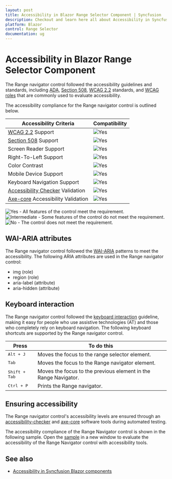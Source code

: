 ```yaml
---
layout: post
title: Accessibility in Blazor Range Selector Component | Syncfusion
description: Checkout and learn here all about Accessibility in Syncfusion Blazor Range Selector component and much more.
platform: Blazor
control: Range Selector
documentation: ug
---
```


# Accessibility in Blazor Range Selector Component

The Range navigator control followed the accessibility guidelines and standards, including [ADA](https://www.ada.gov/), [Section 508](https://www.section508.gov/), [WCAG 2.2](https://www.w3.org/TR/WCAG22/) standards, and [WCAG roles](https://www.w3.org/TR/wai-aria/#roles) that are commonly used to evaluate accessibility.

The accessibility compliance for the Range navigator control is outlined below.

| Accessibility Criteria | Compatibility |
| -- | -- |
| [WCAG 2.2](https://www.w3.org/TR/WCAG22/) Support | <img src="https://cdn.syncfusion.com/content/images/documentation/full.png" alt="Yes"> |
| [Section 508](https://www.section508.gov/) Support | <img src="https://cdn.syncfusion.com/content/images/documentation/full.png" alt="Yes"> |
| Screen Reader Support | <img src="https://cdn.syncfusion.com/content/images/documentation/full.png" alt="Yes"> |
| Right-To-Left Support | <img src="https://cdn.syncfusion.com/content/images/documentation/full.png" alt="Yes"> |
| Color Contrast | <img src="https://cdn.syncfusion.com/content/images/documentation/full.png" alt="Yes"> |
| Mobile Device Support | <img src="https://cdn.syncfusion.com/content/images/documentation/full.png" alt="Yes"> |
| Keyboard Navigation Support | <img src="https://cdn.syncfusion.com/content/images/documentation/full.png" alt="Yes"> |
| [Accessibility Checker](https://www.npmjs.com/package/accessibility-checker) Validation | <img src="https://cdn.syncfusion.com/content/images/documentation/full.png" alt="Yes"> |
| [Axe-core](https://www.npmjs.com/package/axe-core) Accessibility Validation | <img src="https://cdn.syncfusion.com/content/images/documentation/full.png" alt="Yes"> |

<style>
    .post .post-content img {
        display: inline-block;
        margin: 0.5em 0;
    }
</style>
<div><img src="https://cdn.syncfusion.com/content/images/documentation/full.png" alt="Yes"> - All features of the control meet the requirement.</div>

<div><img src="https://cdn.syncfusion.com/content/images/documentation/partial.png" alt="Intermediate"> - Some features of the control do not meet the requirement.</div>

<div><img src="https://cdn.syncfusion.com/content/images/documentation/not-supported.png" alt="No"> - The control does not meet the requirement.</div>


## WAI-ARIA attributes

The Range navigator control followed the [WAI-ARIA](https://www.w3.org/WAI/ARIA/apg/patterns/alert/) patterns to meet the accessibility. The following ARIA attributes are used in the Range navigator control:

* img (role)
* region (role)
* aria-label (attribute)
* aria-hidden (attribute)

## Keyboard interaction

The Range navigator control followed the [keyboard interaction](https://www.w3.org/WAI/ARIA/apg/patterns/alert/#keyboardinteraction) guideline, making it easy for people who use assistive technologies (AT) and those who completely rely on keyboard navigation. The following keyboard shortcuts are supported by the Range navigator control.

| **Press** | **To do this** |
| --- | --- |
| <kbd>Alt + J</kbd> | Moves the focus to the range selector element. |
| <kbd>Tab</kbd> | Moves the focus to the Range navigator element. |
| <kbd>Shift + Tab</kbd> | Moves the focus to the previous element in the Range Navigator. |
| <kbd>Ctrl + P</kbd> | Prints the Range navigator. |

## Ensuring accessibility

The Range navigator control's accessibility levels are ensured through an [accessibility-checker](https://www.npmjs.com/package/accessibility-checker) and [axe-core](https://www.npmjs.com/package/axe-core) software tools during automated testing.

The accessibility compliance of the Range Navigator control is shown in the following sample. Open the [sample](https://blazor.syncfusion.com/demos/range-selector/range-navigator?theme=fluent) in a new window to evaluate the accessibility of the Range Navigator control with accessibility tools.

## See also

* [Accessibility in Syncfusion Blazor components](https://blazor.syncfusion.com/documentation/common/accessibility)